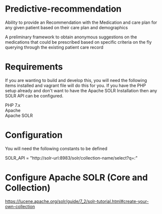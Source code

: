 # Predictive-recommendation

Ability to provide an Recommendation with the Medication and care plan for any given patient based on their care plan and demographics

A preliminary framework to obtain anonymous suggestions on the medications that could be prescribed based on specific criteria on the fly querying through the existing patient care record

# Requirements

If you are wanting to build and develop this, you will need the following items installed and vagrant file will do this for you. If you have the PHP setup already and don't want to have the Apache SOLR Installation then any SOLR API can be configured.

PHP 7.x<br/>
Apache<br/>
Apache SOLR

# Configuration

You will need the following constants to be defined

SOLR_API = "http://solr-url:8983/solr/collection-name/select?q=*:*"

# Configure Apache SOLR (Core and Collection)

https://lucene.apache.org/solr/guide/7_2/solr-tutorial.html#create-your-own-collection
